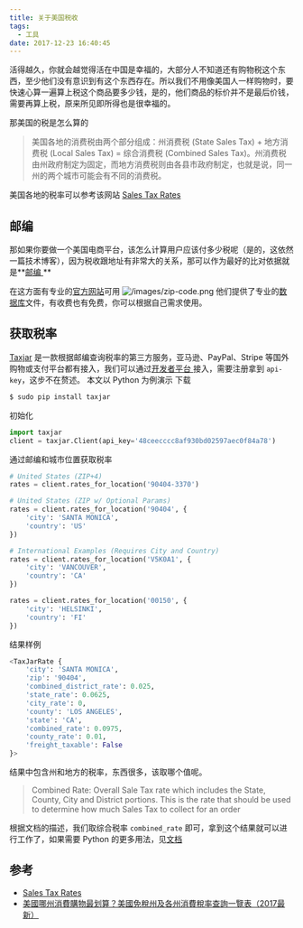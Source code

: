 ```yaml
---
title: 关于美国税收
tags:
  - 工具
date: 2017-12-23 16:40:45
---
```



活得越久，你就会越觉得活在中国是幸福的，大部分人不知道还有购物税这个东西，至少他们没有意识到有这个东西存在。所以我们不用像美国人一样购物时，要快速心算一遍算上税这个商品要多少钱，是的，他们商品的标价并不是最后价钱，需要再算上税，原来所见即所得也是很幸福的。

<!-- more --><!-- toc -->
那美国的税是怎么算的

> 美国各地的消费税由两个部分组成：州消费税 (State Sales Tax) + 地方消费税 (Local Sales Tax) = 综合消费税 (Combined Sales Tax)。州消费税由州政府制定为固定，而地方消费税则由各县市政府制定，也就是说，同一州的两个城市可能会有不同的消费税。

美国各地的税率可以参考该网站 [Sales Tax Rates](http://www.sale-tax.com/)
## 邮编
那如果你要做一个美国电商平台，该怎么计算用户应该付多少税呢（是的，这依然一篇技术博客），因为税收跟地址有非常大的关系，那可以作为最好的比对依据就是**[邮编 ](https://www.youbianku.com/%E7%BE%8E%E5%9B%BD)**

在这方面有专业的[官方网站](https://www.unitedstateszipcodes.org/)可用
![/images/zip-code.png](/images/zip-code.png)
他们提供了专业的[数据库](https://www.unitedstateszipcodes.org/zip-code-database/)文件，有收费也有免费，你可以根据自己需求使用。

## 获取税率
[Taxjar](https://www.taxjar.com) 是一款根据邮编查询税率的第三方服务，亚马逊、PayPal、Stripe 等国外购物或支付平台都有接入，我们可以通过[开发者平台 ](https://developers.taxjar.com/api/reference/)接入，需要注册拿到 `api-key`，这步不在赘述。
本文以 Python 为例演示
下载
```bash
$ sudo pip install taxjar
```
初始化
```python
import taxjar
client = taxjar.Client(api_key='48ceecccc8af930bd02597aec0f84a78')
```
通过邮编和城市位置获取税率
```python
# United States (ZIP+4)
rates = client.rates_for_location('90404-3370')

# United States (ZIP w/ Optional Params)
rates = client.rates_for_location('90404', {
    'city': 'SANTA MONICA',
    'country': 'US'
})

# International Examples (Requires City and Country)
rates = client.rates_for_location('V5K0A1', {
    'city': 'VANCOUVER',
    'country': 'CA'
})

rates = client.rates_for_location('00150', {
    'city': 'HELSINKI',
    'country': 'FI'
})
```
结果样例
```python
<TaxJarRate {
    'city': 'SANTA MONICA',
    'zip': '90404',
    'combined_district_rate': 0.025,
    'state_rate': 0.0625,
    'city_rate': 0,
    'county': 'LOS ANGELES',
    'state': 'CA',
    'combined_rate': 0.0975,
    'county_rate': 0.01,
    'freight_taxable': False
}>
```
结果中包含州和地方的税率，东西很多，该取哪个值呢。
> Combined Rate: Overall Sale Tax rate which includes the State, County, City and District portions. This is the rate that should be used to determine how much Sales Tax to collect for an order

根据文档的描述，我们取综合税率 `combined_rate` 即可，拿到这个结果就可以进行工作了，如果需要 Python 的更多用法，见[文档 ](https://github.com/taxjar/taxjar-python)
## 参考
- [Sales Tax Rates](http://www.sale-tax.com/)
- [美國哪州消費購物最划算？美國免稅州及各州消費稅率查詢一覽表（2017最新）](https://www.guruin.com/articles/1363)
